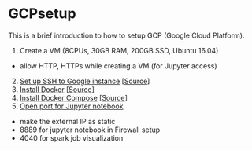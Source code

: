 # GCPsetup

This is a brief introduction to how to setup GCP (Google Cloud Platform). 

1. Create a VM (8CPUs, 30GB RAM, 200GB SSD, Ubuntu 16.04) 
- allow HTTP, HTTPs while creating a VM (for Jupyter access)
2. <a href=https://github.com/kckenneth/GCPsetup/blob/master/ssh_setup.md>Set up SSH to Google instance</a> [<a href=https://cloud.google.com/compute/docs/instances/adding-removing-ssh-keys#project-wide>Source</a>]
3. <a href=https://github.com/kckenneth/GCPsetup/blob/master/docker.md>Install Docker</a> [<a href=https://www.digitalocean.com/community/tutorials/how-to-install-and-use-docker-on-ubuntu-16-04>Source</a>] 
4. <a href=https://github.com/kckenneth/GCPsetup/blob/master/docker-compose.md>Install Docker Compose</a> [<a href=https://www.digitalocean.com/community/tutorials/how-to-install-docker-compose-on-ubuntu-16-04>Source</a>] 
5. <a href=https://medium.com/@kn.maragatham09/installing-jupyter-notebook-on-google-cloud-11979e40cd10>Open port for Jupyter notebook</a> 
- make the external IP as static 
- 8889 for jupyter notebook in Firewall setup 
- 4040 for spark job visualization 


